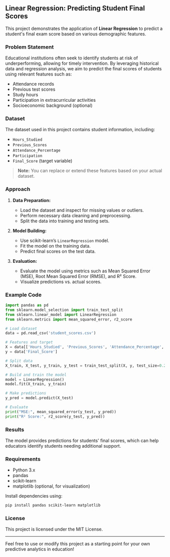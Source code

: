 ## Linear Regression: Predicting Student Final Scores

This project demonstrates the application of **Linear Regression** to predict a student's final exam score based on various demographic features.

### Problem Statement

Educational institutions often seek to identify students at risk of underperforming, allowing for timely intervention. By leveraging historical data and regression analysis, we aim to predict the final scores of students using relevant features such as:

- Attendance records
- Previous test scores
- Study hours
- Participation in extracurricular activities
- Socioeconomic background (optional)

### Dataset

The dataset used in this project contains student information, including:

- `Hours_Studied`
- `Previous_Scores`
- `Attendance_Percentage`
- `Participation`
- `Final_Score` (target variable)

> **Note:** You can replace or extend these features based on your actual dataset.

### Approach

1. **Data Preparation:**  
   - Load the dataset and inspect for missing values or outliers.
   - Perform necessary data cleaning and preprocessing.
   - Split the data into training and testing sets.

2. **Model Building:**  
   - Use scikit-learn’s `LinearRegression` model.
   - Fit the model on the training data.
   - Predict final scores on the test data.

3. **Evaluation:**  
   - Evaluate the model using metrics such as Mean Squared Error (MSE), Root Mean Squared Error (RMSE), and R² Score.
   - Visualize predictions vs. actual scores.

### Example Code

```python
import pandas as pd
from sklearn.model_selection import train_test_split
from sklearn.linear_model import LinearRegression
from sklearn.metrics import mean_squared_error, r2_score

# Load dataset
data = pd.read_csv('student_scores.csv')

# Features and target
X = data[['Hours_Studied', 'Previous_Scores', 'Attendance_Percentage', 'Participation']]
y = data['Final_Score']

# Split data
X_train, X_test, y_train, y_test = train_test_split(X, y, test_size=0.2, random_state=42)

# Build and train the model
model = LinearRegression()
model.fit(X_train, y_train)

# Make predictions
y_pred = model.predict(X_test)

# Evaluate
print("MSE:", mean_squared_error(y_test, y_pred))
print("R² Score:", r2_score(y_test, y_pred))
```

### Results

The model provides predictions for students' final scores, which can help educators identify students needing additional support.

### Requirements

- Python 3.x
- pandas
- scikit-learn
- matplotlib (optional, for visualization)

Install dependencies using:

```bash
pip install pandas scikit-learn matplotlib
```

### License

This project is licensed under the MIT License.

---

Feel free to use or modify this project as a starting point for your own predictive analytics in education!
